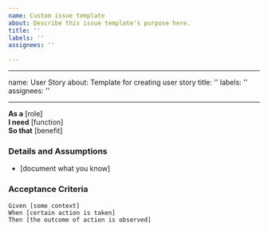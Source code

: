 ```yaml
---
name: Custom issue template
about: Describe this issue template's purpose here.
title: ''
labels: ''
assignees: ''

---
```


---
name: User Story
about: Template for creating user story
title: ''
labels: ''
assignees: ''

---

**As a** [role]  
 **I need** [function]  
 **So that** [benefit]  

 ### Details and Assumptions
 * [document what you know]

 ### Acceptance Criteria  

 ```gherkin
 Given [some context]
 When [certain action is taken]
 Then [the outcome of action is observed]
 ```
